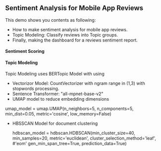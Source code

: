## Sentiment Analysis for Mobile App Reviews 

This demo shows you contents as following:
  * How to make sentiment analysis for mobile app reviews.
  * Topic Modeling: Classify reviews into Topic groups.
  * Finally, making the dashboard for a reviews sentiment report.

#### Sentiment Scoring


#### Topic Modeling

Topic Modeling uses BERTopic Model with using
  * Vectorizor Model: CountVectorizer with ngram range in (1,3) with stopwords processing.
  * Sentence Transformer: "all-mpnet-base-v2"
  * UMAP model to reduce embedding dimensions

  umap_model = umap.UMAP(n_neighbors=5,
  n_components=5,
  min_dist=0.05,
  metric='cosine',
  low_memory=False)
                          
  * HBSSCAN Model for document clustering
  
     hdbscan_model = hdbscan.HDBSCAN(min_cluster_size=40,
                                     min_samples=20,
                                     metric='euclidean',
                                     cluster_selection_method='leaf',  #'eom'
                                     gen_min_span_tree=True,
                                     prediction_data=True)

